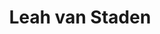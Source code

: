 ---
title: Leah van Staden
name: Leah van Staden
avatar: "/assets/images/authors/leah-van-staden.jpg"
---